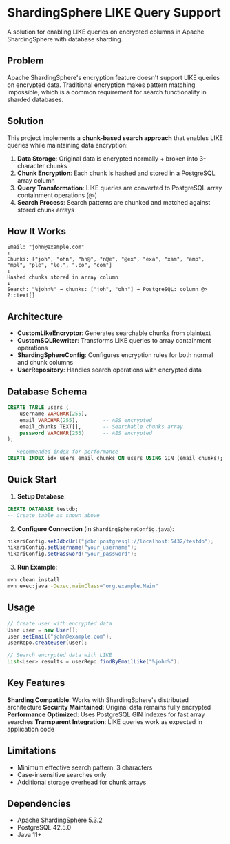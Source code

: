 # ShardingSphere LIKE Query Support

A solution for enabling LIKE queries on encrypted columns in Apache ShardingSphere with database sharding.

## Problem

Apache ShardingSphere's encryption feature doesn't support LIKE queries on encrypted data. Traditional encryption makes pattern matching impossible, which is a common requirement for search functionality in sharded databases.

## Solution

This project implements a **chunk-based search approach** that enables LIKE queries while maintaining data encryption:

1. **Data Storage**: Original data is encrypted normally + broken into 3-character chunks
2. **Chunk Encryption**: Each chunk is hashed and stored in a PostgreSQL array column
3. **Query Transformation**: LIKE queries are converted to PostgreSQL array containment operations (`@>`)
4. **Search Process**: Search patterns are chunked and matched against stored chunk arrays

## How It Works

```
Email: "john@example.com"
↓
Chunks: ["joh", "ohn", "hn@", "n@e", "@ex", "exa", "xam", "amp", "mpl", "ple", "le.", ".co", "com"]
↓
Hashed chunks stored in array column
↓
Search: "%john%" → chunks: ["joh", "ohn"] → PostgreSQL: column @> ?::text[]
```

## Architecture

- **CustomLikeEncryptor**: Generates searchable chunks from plaintext
- **CustomSQLRewriter**: Transforms LIKE queries to array containment operations  
- **ShardingSphereConfig**: Configures encryption rules for both normal and chunk columns
- **UserRepository**: Handles search operations with encrypted data

## Database Schema

```sql
CREATE TABLE users (
    username VARCHAR(255),
    email VARCHAR(255),        -- AES encrypted
    email_chunks TEXT[],       -- Searchable chunks array
    password VARCHAR(255)      -- AES encrypted
);

-- Recommended index for performance
CREATE INDEX idx_users_email_chunks ON users USING GIN (email_chunks);
```

## Quick Start

1. **Setup Database**:
```sql
CREATE DATABASE testdb;
-- Create table as shown above
```

2. **Configure Connection** (in `ShardingSphereConfig.java`):
```java
hikariConfig.setJdbcUrl("jdbc:postgresql://localhost:5432/testdb");
hikariConfig.setUsername("your_username");
hikariConfig.setPassword("your_password");
```

3. **Run Example**:
```bash
mvn clean install
mvn exec:java -Dexec.mainClass="org.example.Main"
```

## Usage

```java
// Create user with encrypted data
User user = new User();
user.setEmail("john@example.com");
userRepo.createUser(user);

// Search encrypted data with LIKE
List<User> results = userRepo.findByEmailLike("%john%");
```

## Key Features

**Sharding Compatible**: Works with ShardingSphere's distributed architecture
**Security Maintained**: Original data remains fully encrypted
**Performance Optimized**: Uses PostgreSQL GIN indexes for fast array searches
**Transparent Integration**: LIKE queries work as expected in application code

## Limitations

- Minimum effective search pattern: 3 characters
- Case-insensitive searches only
- Additional storage overhead for chunk arrays

## Dependencies

- Apache ShardingSphere 5.3.2
- PostgreSQL 42.5.0
- Java 11+

